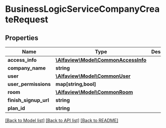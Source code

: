 # BusinessLogicServiceCompanyCreateRequest

## Properties
Name | Type | Description | Notes
------------ | ------------- | ------------- | -------------
**access_info** | [**\Alfaview\Model\CommonAccessInfo**](CommonAccessInfo.md) |  | [optional] 
**company_name** | **string** |  | [optional] 
**user** | [**\Alfaview\Model\CommonUser**](CommonUser.md) |  | [optional] 
**user_permissions** | **map[string,bool]** |  | [optional] 
**room** | [**\Alfaview\Model\CommonRoom**](CommonRoom.md) |  | [optional] 
**finish_signup_url** | **string** |  | [optional] 
**plan_id** | **string** |  | [optional] 

[[Back to Model list]](../README.md#documentation-for-models) [[Back to API list]](../README.md#documentation-for-api-endpoints) [[Back to README]](../README.md)


